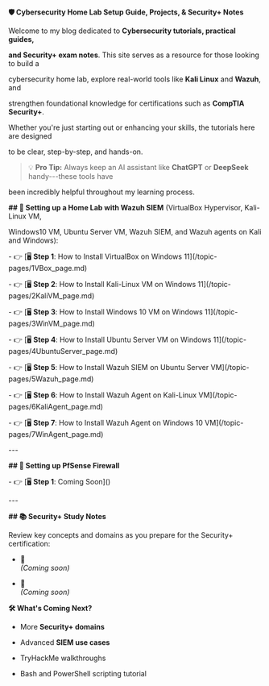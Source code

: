 ﻿**🛡️ Cybersecurity Home Lab Setup Guide, Projects, & Security+ Notes**

Welcome to my blog dedicated to **Cybersecurity tutorials, practical
guides,**

**and Security+ exam notes**. This site serves as a resource for those
looking to build a

cybersecurity home lab, explore real-world tools like **Kali Linux** and
**Wazuh**, and

strengthen foundational knowledge for certifications such as **CompTIA
Security+**.

Whether you\'re just starting out or enhancing your skills, the
tutorials here are designed

to be clear, step-by-step, and hands-on.

> 💡 **Pro Tip:** Always keep an AI assistant like **ChatGPT** or
> **DeepSeek** handy---these tools have

been incredibly helpful throughout my learning process.

**\## 📘 Setting up a Home Lab with Wazuh SIEM** (VirtualBox Hypervisor,
Kali-Linux VM,

Windows10 VM, Ubuntu Server VM, Wazuh SIEM, and Wazuh agents on Kali and
Windows):

\- 👉 \[🖥️ **Step 1**: How to Install VirtualBox on Windows
11\](/topic-pages/1VBox_page.md)

\- 👉 \[🖥️ **Step 2**: How to Install Kali-Linux VM on Windows
11\](/topic-pages/2KaliVM_page.md)

\- 👉 \[🖥️ **Step 3**: How to Install Windows 10 VM on Windows
11\](/topic-pages/3WinVM_page.md)

\- 👉 \[🖥️ **Step 4**: How to Install Ubuntu Server VM on Windows
11\](/topic-pages/4UbuntuServer_page.md)

\- 👉 \[🖥️ **Step 5**: How to Install Wazuh SIEM on Ubuntu Server
VM\](/topic-pages/5Wazuh_page.md)

\- 👉 \[🖥️ **Step 6**: How to Install Wazuh Agent on Kali-Linux
VM\](/topic-pages/6KaliAgent_page.md)

\- 👉 \[🖥️ **Step 7**: How to Install Wazuh Agent on Windows 10
VM\](/topic-pages/7WinAgent_page.md)

\-\--

**\## 📘 Setting up PfSense Firewall**

\- 👉 \[🖥️ **Step 1**: Coming Soon\]()

\-\--

**\## 📚 Security+ Study Notes**

Review key concepts and domains as you prepare for the Security+
certification:

- 📘\
  *(Coming soon)*

- 📘\
  *(Coming soon)*

**🛠️ What's Coming Next?**

- More **Security+ domains**

- Advanced **SIEM use cases**

- TryHackMe walkthroughs

- Bash and PowerShell scripting tutorial
